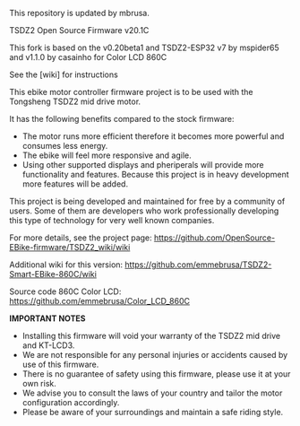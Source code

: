 This repository is updated by mbrusa.

TSDZ2 Open Source Firmware v20.1C

This fork is based on the v0.20beta1 and TSDZ2-ESP32 v7 by mspider65 and v1.1.0 by casainho for Color LCD 860C

See the [wiki] for instructions

This ebike motor controller firmware project is to be used with the Tongsheng TSDZ2 mid drive motor.

It has the following benefits compared to the stock firmware:
* The motor runs more efficient therefore it becomes more powerful and consumes less energy.
* The ebike will feel more responsive and agile.
* Using other supported displays and pheriperals will provide more functionality and features. Because this project is in heavy development more features will be added.

This project is being developed and maintained for free by a community of users. Some of them are developers who work professionally developing this type of technology for very well known companies.

For more details, see the project page: https://github.com/OpenSource-EBike-firmware/TSDZ2_wiki/wiki

Additional wiki for this version: https://github.com/emmebrusa/TSDZ2-Smart-EBike-860C/wiki

Source code 860C Color LCD: https://github.com/emmebrusa/Color_LCD_860C

**IMPORTANT NOTES**
* Installing this firmware will void your warranty of the TSDZ2 mid drive and KT-LCD3.
* We are not responsible for any personal injuries or accidents caused by use of this firmware.
* There is no guarantee of safety using this firmware, please use it at your own risk.
* We advise you to consult the laws of your country and tailor the motor configuration accordingly.
* Please be aware of your surroundings and maintain a safe riding style.
